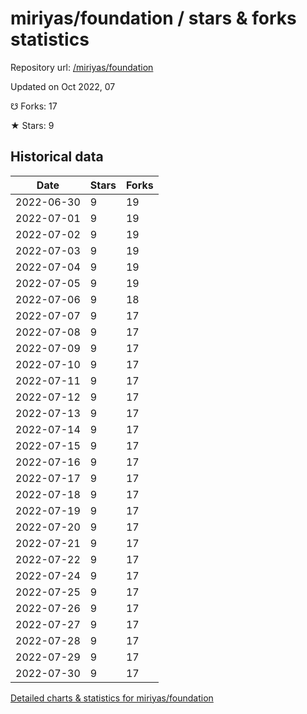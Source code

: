 # miriyas/foundation / stars & forks statistics

Repository url: [/miriyas/foundation](https://github.com/miriyas/foundation)

Updated on Oct 2022, 07

☋ Forks: 17

★ Stars: 9

## Historical data
| Date | Stars | Forks |
|------|-------|-------|
| 2022-06-30 | 9 | 19 | 
| 2022-07-01 | 9 | 19 | 
| 2022-07-02 | 9 | 19 | 
| 2022-07-03 | 9 | 19 | 
| 2022-07-04 | 9 | 19 | 
| 2022-07-05 | 9 | 19 | 
| 2022-07-06 | 9 | 18 | 
| 2022-07-07 | 9 | 17 | 
| 2022-07-08 | 9 | 17 | 
| 2022-07-09 | 9 | 17 | 
| 2022-07-10 | 9 | 17 | 
| 2022-07-11 | 9 | 17 | 
| 2022-07-12 | 9 | 17 | 
| 2022-07-13 | 9 | 17 | 
| 2022-07-14 | 9 | 17 | 
| 2022-07-15 | 9 | 17 | 
| 2022-07-16 | 9 | 17 | 
| 2022-07-17 | 9 | 17 | 
| 2022-07-18 | 9 | 17 | 
| 2022-07-19 | 9 | 17 | 
| 2022-07-20 | 9 | 17 | 
| 2022-07-21 | 9 | 17 | 
| 2022-07-22 | 9 | 17 | 
| 2022-07-24 | 9 | 17 | 
| 2022-07-25 | 9 | 17 | 
| 2022-07-26 | 9 | 17 | 
| 2022-07-27 | 9 | 17 | 
| 2022-07-28 | 9 | 17 | 
| 2022-07-29 | 9 | 17 | 
| 2022-07-30 | 9 | 17 | 


[Detailed charts & statistics for miriyas/foundation](https://reviewgithub.com/rep/miriyas/foundation)
